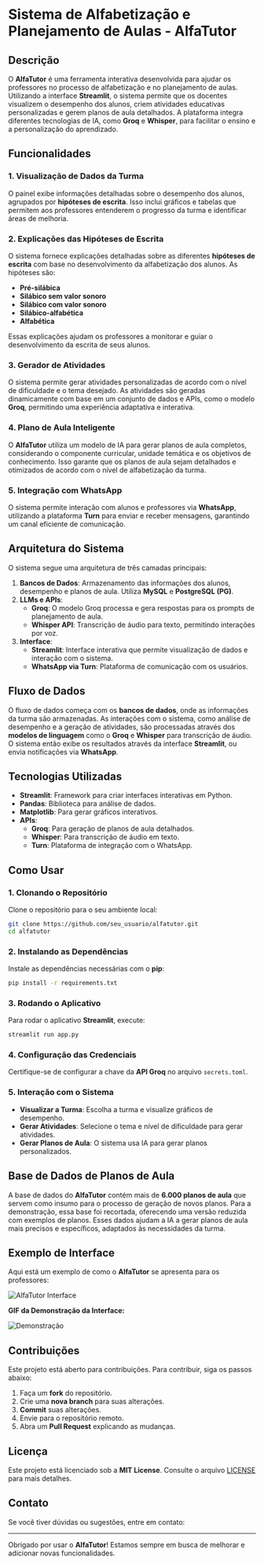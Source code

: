 
# Sistema de Alfabetização e Planejamento de Aulas - AlfaTutor

## Descrição

O **AlfaTutor** é uma ferramenta interativa desenvolvida para ajudar os professores no processo de alfabetização e no planejamento de aulas. Utilizando a interface **Streamlit**, o sistema permite que os docentes visualizem o desempenho dos alunos, criem atividades educativas personalizadas e gerem planos de aula detalhados. A plataforma integra diferentes tecnologias de IA, como **Groq** e **Whisper**, para facilitar o ensino e a personalização do aprendizado.

## Funcionalidades

### 1. **Visualização de Dados da Turma**
O painel exibe informações detalhadas sobre o desempenho dos alunos, agrupados por **hipóteses de escrita**. Isso inclui gráficos e tabelas que permitem aos professores entenderem o progresso da turma e identificar áreas de melhoria.

### 2. **Explicações das Hipóteses de Escrita**
O sistema fornece explicações detalhadas sobre as diferentes **hipóteses de escrita** com base no desenvolvimento da alfabetização dos alunos. As hipóteses são:

- **Pré-silábica**
- **Silábico sem valor sonoro**
- **Silábico com valor sonoro**
- **Silábico-alfabética**
- **Alfabética**

Essas explicações ajudam os professores a monitorar e guiar o desenvolvimento da escrita de seus alunos.

### 3. **Gerador de Atividades**
O sistema permite gerar atividades personalizadas de acordo com o nível de dificuldade e o tema desejado. As atividades são geradas dinamicamente com base em um conjunto de dados e APIs, como o modelo **Groq**, permitindo uma experiência adaptativa e interativa.

### 4. **Plano de Aula Inteligente**
O **AlfaTutor** utiliza um modelo de IA para gerar planos de aula completos, considerando o componente curricular, unidade temática e os objetivos de conhecimento. Isso garante que os planos de aula sejam detalhados e otimizados de acordo com o nível de alfabetização da turma.

### 5. **Integração com WhatsApp**
O sistema permite interação com alunos e professores via **WhatsApp**, utilizando a plataforma **Turn** para enviar e receber mensagens, garantindo um canal eficiente de comunicação.

## Arquitetura do Sistema

O sistema segue uma arquitetura de três camadas principais:

1. **Bancos de Dados**: Armazenamento das informações dos alunos, desempenho e planos de aula. Utiliza **MySQL** e **PostgreSQL (PG)**.
2. **LLMs e APIs**:
   - **Groq**: O modelo Groq processa e gera respostas para os prompts de planejamento de aula.
   - **Whisper API**: Transcrição de áudio para texto, permitindo interações por voz.
3. **Interface**:
   - **Streamlit**: Interface interativa que permite visualização de dados e interação com o sistema.
   - **WhatsApp via Turn**: Plataforma de comunicação com os usuários.

## Fluxo de Dados

O fluxo de dados começa com os **bancos de dados**, onde as informações da turma são armazenadas. As interações com o sistema, como análise de desempenho e a geração de atividades, são processadas através dos **modelos de linguagem** como o **Groq** e **Whisper** para transcrição de áudio. O sistema então exibe os resultados através da interface **Streamlit**, ou envia notificações via **WhatsApp**.

## Tecnologias Utilizadas

- **Streamlit**: Framework para criar interfaces interativas em Python.
- **Pandas**: Biblioteca para análise de dados.
- **Matplotlib**: Para gerar gráficos interativos.
- **APIs**:
  - **Groq**: Para geração de planos de aula detalhados.
  - **Whisper**: Para transcrição de áudio em texto.
  - **Turn**: Plataforma de integração com o WhatsApp.

## Como Usar

### 1. Clonando o Repositório

Clone o repositório para o seu ambiente local:

```bash
git clone https://github.com/seu_usuario/alfatutor.git
cd alfatutor
```

### 2. Instalando as Dependências

Instale as dependências necessárias com o **pip**:

```bash
pip install -r requirements.txt
```

### 3. Rodando o Aplicativo

Para rodar o aplicativo **Streamlit**, execute:

```bash
streamlit run app.py
```

### 4. Configuração das Credenciais

Certifique-se de configurar a chave da **API Groq** no arquivo `secrets.toml`.

### 5. Interação com o Sistema

- **Visualizar a Turma**: Escolha a turma e visualize gráficos de desempenho.
- **Gerar Atividades**: Selecione o tema e nível de dificuldade para gerar atividades.
- **Gerar Planos de Aula**: O sistema usa IA para gerar planos personalizados.

## Base de Dados de Planos de Aula

A base de dados do **AlfaTutor** contém mais de **6.000 planos de aula** que servem como insumo para o processo de geração de novos planos. Para a demonstração, essa base foi recortada, oferecendo uma versão reduzida com exemplos de planos. Esses dados ajudam a IA a gerar planos de aula mais precisos e específicos, adaptados às necessidades da turma.

## Exemplo de Interface

Aqui está um exemplo de como o **AlfaTutor** se apresenta para os professores:

![AlfaTutor Interface](sandbox:/mnt/data/image.png)

**GIF da Demonstração da Interface:**

![Demonstração](sandbox:/mnt/data/chrome-capture-2024-11-10%20(1).gif)

## Contribuições

Este projeto está aberto para contribuições. Para contribuir, siga os passos abaixo:

1. Faça um **fork** do repositório.
2. Crie uma **nova branch** para suas alterações.
3. **Commit** suas alterações.
4. Envie para o repositório remoto.
5. Abra um **Pull Request** explicando as mudanças.

## Licença

Este projeto está licenciado sob a **MIT License**. Consulte o arquivo [LICENSE](LICENSE) para mais detalhes.

## Contato

Se você tiver dúvidas ou sugestões, entre em contato:

---

Obrigado por usar o **AlfaTutor**! Estamos sempre em busca de melhorar e adicionar novas funcionalidades.
